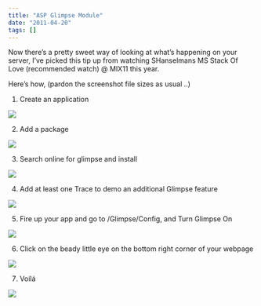 ```yaml
---
title: "ASP Glimpse Module"
date: "2011-04-20"
tags: []
---
```


Now there’s a pretty sweet way of looking at what’s happening on your server, I’ve picked this tip up from watching SHanselmans MS Stack Of Love (recommended watch) @ MIX11 this year.

Here’s how, (pardon the screenshot file sizes as usual ..)

1. Create an application

![](/images//blog/image.axd?picture=image_thumb_42.png)

2. Add a package

![](/images//blog/image.axd?picture=image_thumb_43.png)

3. Search online for glimpse and install

![](/images//blog/image.axd?picture=image_thumb_44.png)

4. Add at least one Trace to demo an additional Glimpse feature

![](/images//blog/image.axd?picture=image_thumb_45.png)

5. Fire up your app and go to /Glimpse/Config, and Turn Glimpse On

![](/images//blog/image.axd?picture=image_thumb_46.png)

6. Click on the beady little eye on the bottom right corner of your webpage

![](/images//blog/image.axd?picture=image_thumb_47.png)

7. Voilá

![](/images//blog/image.axd?picture=image_thumb_48.png)
